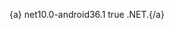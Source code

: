{a} <Project Sdk="Microsoft.NET.Sdk">
  <PropertyGroup>
    <TargetFramework>net10.0-android36.1</TargetFramework>
    <EnablePreviewFeatures>true</EnablePreviewFeatures>
    <!-- Remainder of your .csproj -->.NET.{/a}
